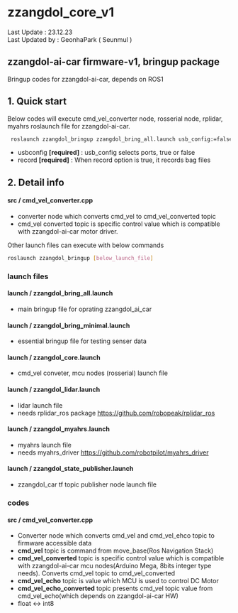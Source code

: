 # zzangdol_core_v1

Last Update : 23.12.23   
Last Updated by : GeonhaPark ( Seunmul )

## zzangdol-ai-car firmware-v1, bringup package

Bringup codes for zzangdol-ai-car, depends on ROS1

## 1. Quick start

Below codes will execute cmd_vel_converter node, rosserial node,
rplidar, myahrs roslaunch file for zzangdol-ai-car.

```bash
 roslaunch zzangdol_bringup zzangdol_bring_all.launch usb_config:=false record:=false
```

- usbconfig **[required]** : usb_config selects ports, true or false
- record **[required]** : When record option is true, it records bag files

## 2. Detail info

#### src / cmd_vel_converter.cpp

- converter node which converts cmd_vel to cmd_vel_converted topic
- cmd_vel converted topic is specific control value which is compatible with zzangdol-ai-car motor driver.

Other launch files can execute with below commands

```bash
roslaunch zzangdol_bringup [below_launch_file]
```

### launch files

#### launch / zzangdol_bring_all.launch

- main bringup file for oprating zzangdol_ai_car

#### launch / zzangdol_bring_minimal.launch

- essential bringup file for testing senser data

#### launch / zzangdol_core.launch

- cmd_vel conveter, mcu nodes (rosserial) launch file

#### launch / zzangdol_lidar.launch

- lidar launch file
- needs rplidar_ros package <https://github.com/robopeak/rplidar_ros>

#### launch / zzangdol_myahrs.launch

- myahrs launch file
- needs myahrs_driver <https://github.com/robotpilot/myahrs_driver>

#### launch / zzangdol_state_publisher.launch

- zzangdol_car tf topic publisher node launch file

### codes

#### src / cmd_vel_converter.cpp

- Converter node which converts cmd_vel and cmd_vel_ehco topic to firmware accessible data
- **cmd_vel** topic is command from move_base(Ros Navigation Stack)
- **cmd_vel_converted** topic is specific control value which is compatible with zzangdol-ai-car mcu nodes(Arduino Mega, 8bits integer type needs). Converts cmd_vel topic to cmd_vel_converted
- **cmd_vel_echo** topic is value which MCU is used to control DC Motor
- **cmd_vel_echo_converted** topic presents cmd_vel topic value from cmd_vel_echo(which depends on zzangdol-ai-car HW)
- float <-> int8
